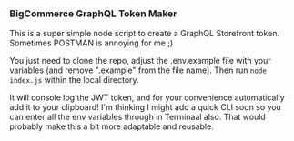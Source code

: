 ### BigCommerce GraphQL Token Maker

This is a super simple node script to create a GraphQL Storefront token. Sometimes POSTMAN is annoying for me ;) 

You just need to clone the repo, adjust the .env.example file with your variables (and remove ".example" from the file name). Then run `node index.js` within the local directory.

It will console log the JWT token, and for your convenience automatically add it to your clipboard! I'm thinking I might add a quick CLI soon so you can enter all the env variables through in Terminaal also. That would probably make this a bit more adaptable and reusable.
